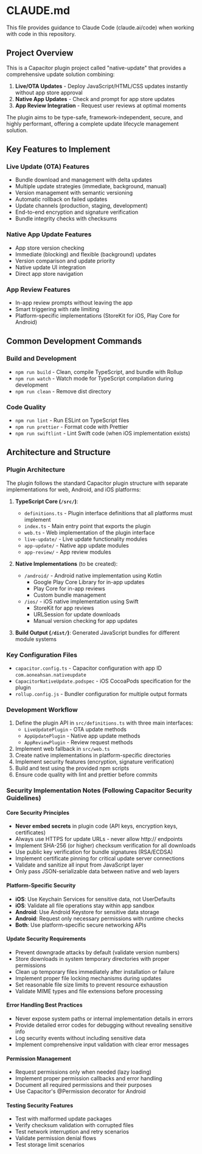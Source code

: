 # CLAUDE.md

This file provides guidance to Claude Code (claude.ai/code) when working with code in this repository.

## Project Overview

This is a Capacitor plugin project called "native-update" that provides a comprehensive update solution combining:

1. **Live/OTA Updates** - Deploy JavaScript/HTML/CSS updates instantly without app store approval
2. **Native App Updates** - Check and prompt for app store updates
3. **App Review Integration** - Request user reviews at optimal moments

The plugin aims to be type-safe, framework-independent, secure, and highly performant, offering a complete update lifecycle management solution.

## Key Features to Implement

### Live Update (OTA) Features

- Bundle download and management with delta updates
- Multiple update strategies (immediate, background, manual)
- Version management with semantic versioning
- Automatic rollback on failed updates
- Update channels (production, staging, development)
- End-to-end encryption and signature verification
- Bundle integrity checks with checksums

### Native App Update Features

- App store version checking
- Immediate (blocking) and flexible (background) updates
- Version comparison and update priority
- Native update UI integration
- Direct app store navigation

### App Review Features

- In-app review prompts without leaving the app
- Smart triggering with rate limiting
- Platform-specific implementations (StoreKit for iOS, Play Core for Android)

## Common Development Commands

### Build and Development

- `npm run build` - Clean, compile TypeScript, and bundle with Rollup
- `npm run watch` - Watch mode for TypeScript compilation during development
- `npm run clean` - Remove dist directory

### Code Quality

- `npm run lint` - Run ESLint on TypeScript files
- `npm run prettier` - Format code with Prettier
- `npm run swiftlint` - Lint Swift code (when iOS implementation exists)

## Architecture and Structure

### Plugin Architecture

The plugin follows the standard Capacitor plugin structure with separate implementations for web, Android, and iOS platforms:

1. **TypeScript Core (`/src/`)**:
   - `definitions.ts` - Plugin interface definitions that all platforms must implement
   - `index.ts` - Main entry point that exports the plugin
   - `web.ts` - Web implementation of the plugin interface
   - `live-update/` - Live update functionality modules
   - `app-update/` - Native app update modules
   - `app-review/` - App review modules

2. **Native Implementations** (to be created):
   - `/android/` - Android native implementation using Kotlin
     - Google Play Core Library for in-app updates
     - Play Core for in-app reviews
     - Custom bundle management
   - `/ios/` - iOS native implementation using Swift
     - StoreKit for app reviews
     - URLSession for update downloads
     - Manual version checking for app updates

3. **Build Output (`/dist/`)**: Generated JavaScript bundles for different module systems

### Key Configuration Files

- `capacitor.config.ts` - Capacitor configuration with app ID `com.aoneahsan.nativeupdate`
- `CapacitorNativeUpdate.podspec` - iOS CocoaPods specification for the plugin
- `rollup.config.js` - Bundler configuration for multiple output formats

### Development Workflow

1. Define the plugin API in `src/definitions.ts` with three main interfaces:
   - `LiveUpdatePlugin` - OTA update methods
   - `AppUpdatePlugin` - Native app update methods
   - `AppReviewPlugin` - Review request methods
2. Implement web fallback in `src/web.ts`
3. Create native implementations in platform-specific directories
4. Implement security features (encryption, signature verification)
5. Build and test using the provided npm scripts
6. Ensure code quality with lint and prettier before commits

### Security Implementation Notes (Following Capacitor Security Guidelines)

#### Core Security Principles

- **Never embed secrets** in plugin code (API keys, encryption keys, certificates)
- Always use HTTPS for update URLs - never allow http:// endpoints
- Implement SHA-256 (or higher) checksum verification for all downloads
- Use public key verification for bundle signatures (RSA/ECDSA)
- Implement certificate pinning for critical update server connections
- Validate and sanitize all input from JavaScript layer
- Only pass JSON-serializable data between native and web layers

#### Platform-Specific Security

- **iOS**: Use Keychain Services for sensitive data, not UserDefaults
- **iOS**: Validate all file operations stay within app sandbox
- **Android**: Use Android Keystore for sensitive data storage
- **Android**: Request only necessary permissions with runtime checks
- **Both**: Use platform-specific secure networking APIs

#### Update Security Requirements

- Prevent downgrade attacks by default (validate version numbers)
- Store downloads in system temporary directories with proper permissions
- Clean up temporary files immediately after installation or failure
- Implement proper file locking mechanisms during updates
- Set reasonable file size limits to prevent resource exhaustion
- Validate MIME types and file extensions before processing

#### Error Handling Best Practices

- Never expose system paths or internal implementation details in errors
- Provide detailed error codes for debugging without revealing sensitive info
- Log security events without including sensitive data
- Implement comprehensive input validation with clear error messages

#### Permission Management

- Request permissions only when needed (lazy loading)
- Implement proper permission callbacks and error handling
- Document all required permissions and their purposes
- Use Capacitor's @Permission decorator for Android

#### Testing Security Features

- Test with malformed update packages
- Verify checksum validation with corrupted files
- Test network interruption and retry scenarios
- Validate permission denial flows
- Test storage limit scenarios
